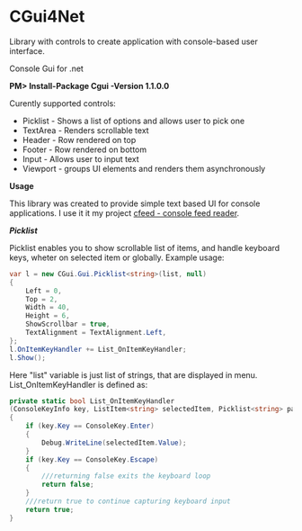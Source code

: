 # CGui4Net

Library with controls to create application with console-based user interface.

Console Gui for .net

**PM> Install-Package Cgui -Version 1.1.0.0**

Curently supported controls:
- Picklist - Shows a list of options and allows user to pick one
- TextArea - Renders scrollable text
- Header - Row rendered on top
- Footer - Row rendered on bottom
- Input - Allows user to input text
- Viewport - groups UI elements and renders them asynchronously

**Usage**

This library was created to provide simple text based UI for console applications. I use it it my project [cfeed - console feed reader](https://github.com/sveco/CRR "cfeed on GitHub").

***Picklist***

Picklist enables you to show scrollable list of items, and handle keyboard keys, wheter on selected item or globally. Example usage:

```C#
var l = new CGui.Gui.Picklist<string>(list, null)
{
    Left = 0,
    Top = 2,
    Width = 40,
    Height = 6,
    ShowScrollbar = true,
    TextAlignment = TextAlignment.Left,
};
l.OnItemKeyHandler += List_OnItemKeyHandler;
l.Show();
```

Here "list" variable is just list of strings, that are displayed in menu. List_OnItemKeyHandler is defined as:

```C#
private static bool List_OnItemKeyHandler
(ConsoleKeyInfo key, ListItem<string> selectedItem, Picklist<string> parent)
{
    if (key.Key == ConsoleKey.Enter)
    {
        Debug.WriteLine(selectedItem.Value);
    }
    if (key.Key == ConsoleKey.Escape)
    {
        ///returning false exits the keyboard loop
        return false;
    }
    ///return true to continue capturing keyboard input
    return true;
}
```
